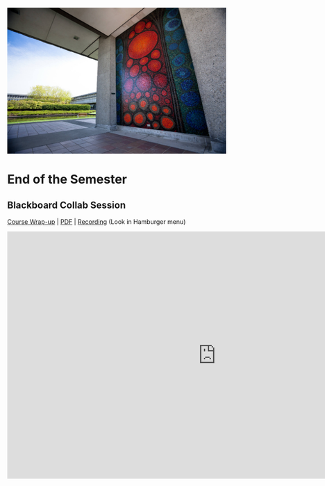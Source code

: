 ![SFU in the summer](images/7232870216_4b487b0cab_k.jpg ':class=banner-image')

# End of the Semester

## Blackboard Collab Session
[Course Wrap-up](https://docs.google.com/presentation/d/e/2PACX-1vTkPkUVTXvyc0AWMs-qG_0L3shKj30f5PGFK9poC91gScuvyM_6_BAAOEcYMbaBKuWdCfxMJcmW1pxQ/pub?start=false&loop=false&delayms=3000) | [PDF](https://canvas.sfu.ca/courses/69678/files/folder/Downloads/Slides%20PDFs/Mini-Lectures%20and%20Activities/Week-13) | [Recording](https://canvas.sfu.ca/courses/69678/external_tools/3544) (Look in Hamburger <i class="fa fa-bars"></i> menu)

<div class="video-container-16by9"><iframe src="https://docs.google.com/presentation/d/e/2PACX-1vRQx4F7s9WU4OFtTfklLAjk6SWvkcNGhrWW4KwSIZ6PmmW_-mtbEzAANkfQvHNkXsClnJlJRAxmZwvc/embed?start=false&loop=false&delayms=3000" frameborder="0" width="960" height="569" allowfullscreen="true" mozallowfullscreen="true" webkitallowfullscreen="true"></iframe></div>

